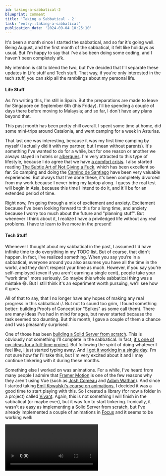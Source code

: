 ```yaml
---
id: taking-a-sabbatical-2
blueprint: comment
title: 'Taking a Sabbatical - 2'
task: 'entry::taking-a-sabbatical'
publication_date: '2024-09-04 10:25:10'
---
```


It's been a month since I started the sabbatical, and so far it's going well. Being August, and the first month of the sabbatical, it felt like holidays as usual. But I'm happy to say that I've also been doing some coding, and I haven't been completely afk.

My intention is stil to blend the two, but I've decided that I'll separate these updates in Life stuff and Tech stuff. That way, if you're only interested in the tech stuff, you can skip all the ramblings about my personal life.

#### Life Stuff

As I'm writing this, I'm still in Spain. But the preparations are made to leave for Singapore on September 6th (this Friday). I'll be spending a couple of days there before moving to Malaysia; and so far, I don't have any plans beyond that.

This past month has been pretty chill overall. I spent some time at home, did some mini-trips around Catalonia, and went camping for a week in Asturias.

That last one was interesting, because it was my first time camping by myself (I actually did it with my partner, but I mean without parents). It's something I've wanted to do for a while, but for one reason or another we always stayed in hotels or [albergues](https://www.alberguescaminosantiago.com/). I'm very attracted to this type of lifestyle, because I do agree that we have [a comfort crisis](https://peterattiamd.com/michaeleaster/). I also started reading [The Subtle Art of Not Giving a Fuck](https://markmanson.net/books/subtle-art), which has been excellent so far. So camping and doing the [Camino de Santiago](https://en.wikipedia.org/wiki/Camino_de_Santiago) have been very valuable experiences. But always that I've done these, it's been completely divorced from my work because I never bring my laptop along. I guess the real test will begin in Asia, because this time I intend to do it, and it'll be for an extended period of time.

Right now, I'm going through a mix of excitement and anxiety. Excitement because I've been looking forward to this for a long time, and anxiety because I worry too much about the future and "planning stuff". But whenever I think about it, I realize I have a priviledged life without any real problems. I have to learn to live more in the present!

#### Tech Stuff

Whenever I thought about my sabbatical in the past, I assumed I'd have infinite time to do everything in my TODO list. But of course, that didn't happen. In fact, I've realized something. When you say you're in a sabbatical, everyone around you also assumes you have all the time in the world, and they don't respect your time as much. However, if you say you're self-employed (even if you aren't earning a single cent), people take your "work time" more seriously. So maybe this whole sabbatical thing was a mistake 😅. But I still think it's an experiment worth pursuing, we'll see how it goes.

All of that to say, that I no longer have any hopes of making any real progress in this sabbatical :/. But not to sound too grim, I found something better: building Proofs of Concept (or "Spikes" as some call them). There are many ideas I've had in mind for ages, but never started because the task seemed too daunting. But this month, I gave a couple of them a chance and I was pleasantly surprised.

One of those has been [building a Solid Server from scratch](https://noeldemartin.social/@noeldemartin/113005202062248847). This is obviously not something I'll complete in the sabbatical. In fact, [it's one of my ideas for a full-time project](https://noeldemartin.com/blog/the-end-of-the-chapter#the-plan). But following the spirit of doing whatever I feel like, I just started typing away. And [I got it working in a single day](https://noeldemartin.social/@noeldemartin/112973165563565020). I'm not sure how far I'll take this, but I'm very excited about it and I may continue tinkering with it during these months.

Something else I worked on was animations. For a while, I've heard from many people I admire that [Framer Motion](https://www.framer.com/motion/) is one of the few reasons why they aren't using Vue (such as [Josh Comeau](https://x.com/JoshWComeau/status/1567559618062082048) and [Adam Wathan](https://x.com/adamwathan/status/1690044392533372949)). And since I started taking [Emil Kowalski's course on animations](https://animations.dev), I decided it was a good time to start playing with this. So I created a library (for now a folder in a project) called [Vivant](https://github.com/NoelDeMartin/solid-focus/tree/aerogel/src/vivant). Again, this is not something I will finish in the sabbatical (or maybe ever), but it was fun to start tinkering. Ironically, it wasn't as easy as implementing a Solid Server from scratch, but I've already implemented a couple of animations in [Focus](https://focus.noeldemartin.com/) and it seems to be working well:

<a href="https://noeldemartin.com/videos/vivant-focus.mp4" target="_blank">
    <video autoplay loop>
        <source src="/videos/vivant-focus.mp4" type="video/mp4">
    </video>
</a>
